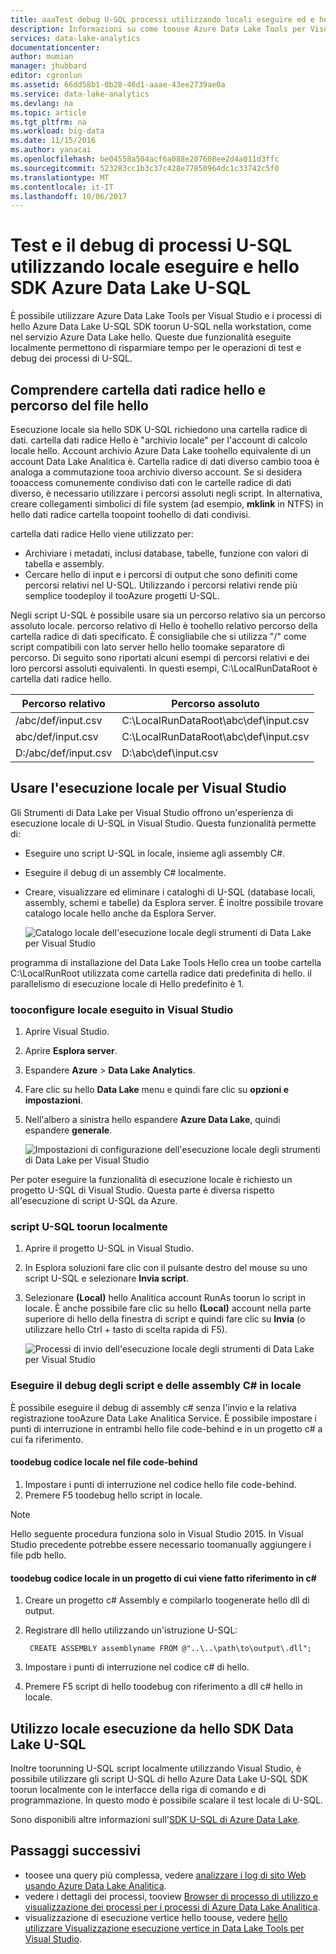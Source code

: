 ```yaml
---
title: aaaTest debug U-SQL processi utilizzando locali eseguire ed e hello Azure Data Lake U-SQL SDK | Documenti Microsoft
description: Informazioni su come toouse Azure Data Lake Tools per Visual Studio e hello Azure Data Lake U-SQL SDK tootest debug U-SQL per i processi nella workstation locale.
services: data-lake-analytics
documentationcenter: 
author: mumian
manager: jhubbard
editor: cgronlun
ms.assetid: 66dd58b1-0b28-46d1-aaae-43ee2739ae0a
ms.service: data-lake-analytics
ms.devlang: na
ms.topic: article
ms.tgt_pltfrm: na
ms.workload: big-data
ms.date: 11/15/2016
ms.author: yanacai
ms.openlocfilehash: be04558a504acf6a088e207608ee2d4a011d3ffc
ms.sourcegitcommit: 523283cc1b3c37c428e77850964dc1c33742c5f0
ms.translationtype: MT
ms.contentlocale: it-IT
ms.lasthandoff: 10/06/2017
---
```

# <a name="test-and-debug-u-sql-jobs-by-using-local-run-and-hello-azure-data-lake-u-sql-sdk"></a>Test e il debug di processi U-SQL utilizzando locale eseguire e hello SDK Azure Data Lake U-SQL

È possibile utilizzare Azure Data Lake Tools per Visual Studio e i processi di hello Azure Data Lake U-SQL SDK toorun U-SQL nella workstation, come nel servizio Azure Data Lake hello. Queste due funzionalità eseguite localmente permettono di risparmiare tempo per le operazioni di test e debug dei processi di U-SQL.

## <a name="understand-hello-data-root-folder-and-hello-file-path"></a>Comprendere cartella dati radice hello e percorso del file hello

Esecuzione locale sia hello SDK U-SQL richiedono una cartella radice di dati. cartella dati radice Hello è "archivio locale" per l'account di calcolo locale hello. Account archivio Azure Data Lake toohello equivalente di un account Data Lake Analitica è. Cartella radice di dati diverso cambio tooa è analoga a commutazione tooa archivio diverso account. Se si desidera tooaccess comunemente condiviso dati con le cartelle radice di dati diverso, è necessario utilizzare i percorsi assoluti negli script. In alternativa, creare collegamenti simbolici di file system (ad esempio, **mklink** in NTFS) in hello dati radice cartella toopoint toohello di dati condivisi.

cartella dati radice Hello viene utilizzato per:

- Archiviare i metadati, inclusi database, tabelle, funzione con valori di tabella e assembly.
- Cercare hello di input e i percorsi di output che sono definiti come percorsi relativi nel U-SQL. Utilizzando i percorsi relativi rende più semplice toodeploy il tooAzure progetti U-SQL.

Negli script U-SQL è possibile usare sia un percorso relativo sia un percorso assoluto locale. percorso relativo di Hello è toohello relativo percorso della cartella radice di dati specificato. È consigliabile che si utilizza "/" come script compatibili con lato server hello hello toomake separatore di percorso. Di seguito sono riportati alcuni esempi di percorsi relativi e dei loro percorsi assoluti equivalenti. In questi esempi, C:\LocalRunDataRoot è cartella dati radice hello.

|Percorso relativo|Percorso assoluto|
|-------------|-------------|
|/abc/def/input.csv |C:\LocalRunDataRoot\abc\def\input.csv|
|abc/def/input.csv  |C:\LocalRunDataRoot\abc\def\input.csv|
|D:/abc/def/input.csv |D:\abc\def\input.csv|

## <a name="use-local-run-from-visual-studio"></a>Usare l'esecuzione locale per Visual Studio

Gli Strumenti di Data Lake per Visual Studio offrono un'esperienza di esecuzione locale di U-SQL in Visual Studio. Questa funzionalità permette di:

- Eseguire uno script U-SQL in locale, insieme agli assembly C#.
- Eseguire il debug di un assembly C# localmente.
- Creare, visualizzare ed eliminare i cataloghi di U-SQL (database locali, assembly, schemi e tabelle) da Esplora server. È inoltre possibile trovare catalogo locale hello anche da Esplora Server.

    ![Catalogo locale dell'esecuzione locale degli strumenti di Data Lake per Visual Studio](./media/data-lake-analytics-data-lake-tools-local-run/data-lake-tools-for-visual-studio-local-run-local-catalog.png)

programma di installazione del Data Lake Tools Hello crea un toobe cartella C:\LocalRunRoot utilizzata come cartella radice dati predefinita di hello. il parallelismo di esecuzione locale di Hello predefinito è 1.

### <a name="tooconfigure-local-run-in-visual-studio"></a>tooconfigure locale eseguito in Visual Studio

1. Aprire Visual Studio.
2. Aprire **Esplora server**.
3. Espandere **Azure** > **Data Lake Analytics**.
4. Fare clic su hello **Data Lake** menu e quindi fare clic su **opzioni e impostazioni**.
5. Nell'albero a sinistra hello espandere **Azure Data Lake**, quindi espandere **generale**.

    ![Impostazioni di configurazione dell'esecuzione locale degli strumenti di Data Lake per Visual Studio](./media/data-lake-analytics-data-lake-tools-local-run/data-lake-tools-for-visual-studio-local-run-configure.png)

Per poter eseguire la funzionalità di esecuzione locale è richiesto un progetto U-SQL di Visual Studio. Questa parte è diversa rispetto all'esecuzione di script U-SQL da Azure.

### <a name="toorun-a-u-sql-script-locally"></a>script U-SQL toorun localmente
1. Aprire il progetto U-SQL in Visual Studio.   
2. In Esplora soluzioni fare clic con il pulsante destro del mouse su uno script U-SQL e selezionare **Invia script**.
3. Selezionare **(Local)** hello Analitica account RunAs toorun lo script in locale.
È anche possibile fare clic su hello **(Local)** account nella parte superiore di hello della finestra di script e quindi fare clic su **Invia** (o utilizzare hello Ctrl + tasto di scelta rapida di F5).

    ![Processi di invio dell'esecuzione locale degli strumenti di Data Lake per Visual Studio](./media/data-lake-analytics-data-lake-tools-local-run/data-lake-tools-for-visual-studio-local-run-submit-job.png)

### <a name="debug-scripts-and-c-assemblies-locally"></a>Eseguire il debug degli script e delle assembly C# in locale

È possibile eseguire il debug di assembly c# senza l'invio e la relativa registrazione tooAzure Data Lake Analitica Service. È possibile impostare i punti di interruzione in entrambi hello file code-behind e in un progetto c# a cui fa riferimento.

#### <a name="toodebug-local-code-in-code-behind-file"></a>toodebug codice locale nel file code-behind

1. Impostare i punti di interruzione nel codice hello file code-behind.
2. Premere F5 toodebug hello script in locale.

> [!NOTE]
   > Hello seguente procedura funziona solo in Visual Studio 2015. In Visual Studio precedente potrebbe essere necessario toomanually aggiungere i file pdb hello.  
   >
   >

#### <a name="toodebug-local-code-in-a-referenced-c-project"></a>toodebug codice locale in un progetto di cui viene fatto riferimento in c#

1. Creare un progetto c# Assembly e compilarlo toogenerate hello dll di output.
2. Registrare dll hello utilizzando un'istruzione U-SQL:

        CREATE ASSEMBLY assemblyname FROM @"..\..\path\to\output\.dll";
        
3. Impostare i punti di interruzione nel codice c# di hello.
4. Premere F5 script di hello toodebug con riferimento a dll c# hello in locale.

## <a name="use-local-run-from-hello-data-lake-u-sql-sdk"></a>Utilizzo locale esecuzione da hello SDK Data Lake U-SQL

Inoltre toorunning U-SQL script localmente utilizzando Visual Studio, è possibile utilizzare gli script U-SQL di hello Azure Data Lake U-SQL SDK toorun localmente con le interfacce della riga di comando e di programmazione. In questo modo è possibile scalare il test locale di U-SQL.

Sono disponibili altre informazioni sull'[SDK U-SQL di Azure Data Lake](data-lake-analytics-u-sql-sdk.md).


## <a name="next-steps"></a>Passaggi successivi

* toosee una query più complessa, vedere [analizzare i log di sito Web usando Azure Data Lake Analitica](data-lake-analytics-analyze-weblogs.md).
* vedere i dettagli dei processi, tooview [Browser di processo di utilizzo e visualizzazione dei processi per i processi di Azure Data Lake Analitica](data-lake-analytics-data-lake-tools-view-jobs.md).
* visualizzazione di esecuzione vertice hello toouse, vedere [hello utilizzare Visualizzazione esecuzione vertice in Data Lake Tools per Visual Studio](data-lake-analytics-data-lake-tools-use-vertex-execution-view.md).
